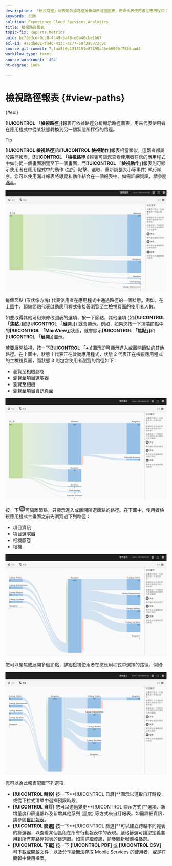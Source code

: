 ```yaml
---
description: 「檢視路徑」報表可依據路徑分析顯示路徑圖表，用來代表使用者在應用程式中從某狀態轉換到另一個狀態所採行的路徑。
keywords: 行動
solution: Experience Cloud Services,Analytics
title: 檢視路徑報表
topic-fix: Reports,Metrics
uuid: bc73edce-0cc0-4349-9a48-e0a40cbe1b67
exl-id: 475dbe01-fa4d-433c-ac77-68f2a6972c0c
source-git-commit: 7cfaa5f6d1318151e87698a45eb6006f7850aad4
workflow-type: tm+mt
source-wordcount: '494'
ht-degree: 100%

---
```


# 檢視路徑報表 {#view-paths}

{#eol}

**[!UICONTROL 「檢視路徑」]**&#x200B;報表可依據路徑分析顯示路徑圖表，用來代表使用者在應用程式中從某狀態轉換到另一個狀態所採行的路徑。

>[!TIP]
>
>**[!UICONTROL 檢視路徑]**&#x200B;和&#x200B;**[!UICONTROL 檢視動作]**&#x200B;報表相當類似，這兩者都屬於路徑報表。**[!UICONTROL 「檢視路徑」]**&#x200B;報表可讓您查看使用者在您的應用程式中如何從一個畫面瀏覽至下一個畫面，而&#x200B;**[!UICONTROL 「檢視動作」]**&#x200B;報表則可顯示使用者在應用程式中的動作 (包括: 點擊、選取、重新調整大小等事件) 執行順序。您可以使用漏斗報表將導覽和動作結合在一個報表中。如需詳細資訊，請參閱[漏斗](/help/using/usage/reports-funnel.md)。

![檢視路徑](assets/view_paths.png)

每個節點 (形狀像方塊) 代表使用者在應用程式中通過路徑的一個狀態。例如，在上圖中，頂端節點代表啟動應用程式後接著瀏覽至主檢視頁面的使用者人數。

如要取得其他可用來修改圖表的選項，按一下節點，其他選項 (如:**[!UICONTROL 「焦點」]**&#x200B;或&#x200B;**[!UICONTROL 「展開」]**) 就會顯示。例如，如果您按一下頂端節點中的&#x200B;**[!UICONTROL 「MainView」]**&#x200B;狀態，就會顯示&#x200B;**[!UICONTROL 「焦點」]**&#x200B;和&#x200B;**[!UICONTROL 「展開」]**&#x200B;圖示。

若要展開檢視，按一下&#x200B;**[!UICONTROL 「+」]**&#x200B;圖示即可顯示進入或離開節點的其他路徑。在上圖中，狀態 1 代表正在啟動應用程式，狀態 2 代表正在檢視應用程式的主檢視頁面，而狀態 3 則包含使用者瀏覽的路徑如下：

* 瀏覽至相機膠卷
* 瀏覽至項目選取器
* 瀏覽至相機
* 瀏覽至項目資訊頁面

![](assets/view_paths_expand.png)

按一下![焦點圖示](assets/icon_focus.png)可隔離節點，只顯示進入或離開所選節點的路徑。在下圖中，使用者檢視應用程式主畫面之前先瀏覽過下列路徑：

* 項目資訊
* 項目選取器
* 相機膠卷
* 相機

![檢視路徑 (聚焦)](assets/view_paths_focus.png)

您可以聚焦或展開多個節點，詳細檢視使用者在您應用程式中選擇的路徑。例如:

![檢視路徑 (多個)](assets/view_paths_mult.png)

您可以為此報表配置下列選項:

* **[!UICONTROL 時段]**
按一下**[!UICONTROL 日曆]**&#x200B;圖示以選取自訂時段，或從下拉式清單中選擇預設時段。
* **[!UICONTROL 自訂]**
您可以透過變更**[!UICONTROL 顯示方式]**&#x200B;選項、新增量度和篩選器以及新增其他系列 (量度) 等方式來自訂報表。如需詳細資訊，請參閱[自訂報表](/help/using/usage/reports-customize/reports-customize.md)。
* **[!UICONTROL 篩選]**
按一下**[!UICONTROL 篩選]**&#x200B;可以建立跨越不同報表的篩選器，以查看某個區段在所有行動報表中的表現。嚴格篩選可讓您定義套用到所有非路徑報表的篩選器。如需詳細資訊，請參閱[新增嚴格篩選](/help/using/usage/reports-customize/t-sticky-filter.md)。
* **[!UICONTROL 下載]**
按一下 **[!UICONTROL PDF]** 或 **[!UICONTROL CSV]** 可下載或開啟文件，以及分享給無法存取 Mobile Services 的使用者，或是在簡報中使用檔案。

